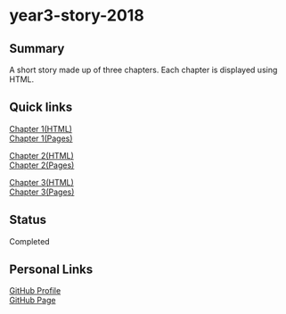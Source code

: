 # year3-story-2018

## Summary
A short story made up of three chapters. Each chapter is displayed using HTML.

## Quick links
[Chapter 1(HTML)](https://github.com/smjmoloney/year3-story-2018/blob/master/chapter1.html)  
[Chapter 1(Pages)](https://smjmoloney.github.io/chapter1.html)

[Chapter 2(HTML)](https://github.com/smjmoloney/year3-story-2018/blob/master/chapter2.html)  
[Chapter 2(Pages)](https://smjmoloney.github.io/chapter2.html)

[Chapter 3(HTML)](https://github.com/smjmoloney/year3-story-2018/blob/master/chapter3.html)  
[Chapter 3(Pages)](https://smjmoloney.github.io/chapter3.html)

## Status
Completed

## Personal Links
[GitHub Profile](https://github.com/smjmoloney)  
[GitHub Page](https://smjmoloney.github.io)